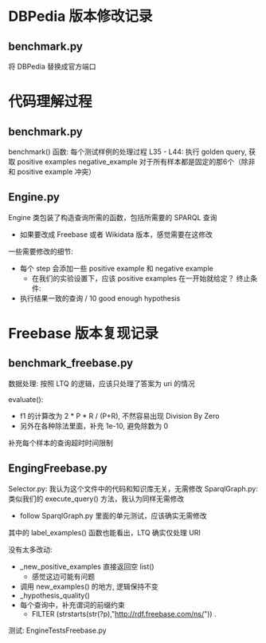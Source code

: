 # DBPedia 版本修改记录
## benchmark.py
将 DBPedia 替换成官方端口

# 代码理解过程
## benchmark.py
benchmark() 函数: 每个测试样例的处理过程
L35 - L44: 执行 golden query, 获取 positive examples
negative_example 对于所有样本都是固定的那6个（除非和 positive example 冲突）

## Engine.py
Engine 类包装了构造查询所需的函数，包括所需要的 SPARQL 查询
- 如果要改成 Freebase 或者 Wikidata 版本，感觉需要在这修改

一些需要修改的细节:
- 每个 step 会添加一些 positive example 和 negative example
    - 在我们的实验设置下，应该 positive examples 在一开始就给定？
终止条件:
- 执行结果一致的查询 / 10 good enough hypothesis

# Freebase 版本复现记录 
## benchmark_freebase.py
数据处理: 按照 LTQ 的逻辑，应该只处理了答案为 uri 的情况

evaluate():
- f1 的计算改为 2 * P * R / (P+R), 不然容易出现 Division By Zero
- 另外在各种除法里面，补充 1e-10, 避免除数为 0

补充每个样本的查询超时时间限制
## EngingFreebase.py
Selector.py: 我认为这个文件中的代码和知识库无关，无需修改
SparqlGraph.py: 类似我们的 execute_query() 方法，我认为同样无需修改
- follow SparqlGraph.py 里面的单元测试，应该确实无需修改

其中的 label_examples() 函数也能看出，LTQ 确实仅处理 URI

没有太多改动:
- _new_positive_examples 直接返回空 list()
    - 感觉这边可能有问题
- 调用 new_examples() 的地方, 逻辑保持不变
- _hypothesis_quality()
- 每个查询中，补充谓词的前缀约束
    - FILTER (strstarts(str(?p),"http://rdf.freebase.com/ns/")) .

测试: EngineTestsFreebase.py